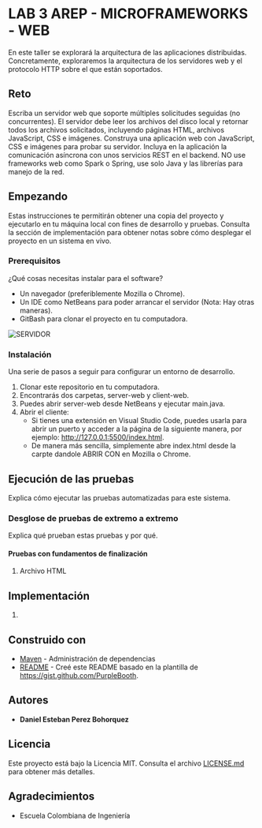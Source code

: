 # LAB 3 AREP - MICROFRAMEWORKS - WEB

En este taller se explorará la arquitectura de las aplicaciones distribuidas. Concretamente, exploraremos la arquitectura de los servidores web y el protocolo HTTP sobre el que están soportados.

## Reto

Escriba un servidor web que soporte múltiples solicitudes seguidas (no concurrentes). El servidor debe leer los archivos del disco local y retornar todos los archivos solicitados, incluyendo páginas HTML, archivos JavaScript, CSS e imágenes. Construya una aplicación web con JavaScript, CSS e imágenes para probar su servidor. Incluya en la aplicación la comunicación asíncrona con unos servicios REST en el backend. NO use frameworks web como Spark o Spring, use solo Java y las librerías para manejo de la red.

## Empezando

Estas instrucciones te permitirán obtener una copia del proyecto y ejecutarlo en tu máquina local con fines de desarrollo y pruebas. Consulta la sección de implementación para obtener notas sobre cómo desplegar el proyecto en un sistema en vivo.

### Prerequisitos

¿Qué cosas necesitas instalar para el software?

- Un navegador (preferiblemente Mozilla o Chrome).
- Un IDE como NetBeans para poder arrancar el servidor (Nota: Hay otras maneras).
- GitBash para clonar el proyecto en tu computadora.

![SERVIDOR](http://tucatalogo.digital/img_cvds/servidor.png)

### Instalación

Una serie de pasos a seguir para configurar un entorno de desarrollo.

1. Clonar este repositorio en tu computadora.
2. Encontrarás dos carpetas, server-web y client-web.
3. Puedes abrir server-web desde NetBeans y ejecutar main.java.
4. Abrir el cliente:
   - Si tienes una extensión en Visual Studio Code, puedes usarla para abrir un puerto y acceder a la página de la siguiente manera, por ejemplo: http://127.0.0.1:5500/index.html.
   - De manera más sencilla, simplemente abre index.html desde la carpte dandole ABRIR CON  en Mozilla o Chrome.

## Ejecución de las pruebas

Explica cómo ejecutar las pruebas automatizadas para este sistema.

### Desglose de pruebas de extremo a extremo

Explica qué prueban estas pruebas y por qué.

#### Pruebas con fundamentos de finalización

1. Archivo HTML



## Implementación

1. 

## Construido con

- [Maven](https://maven.apache.org/) - Administración de dependencias
- [README](https://gist.github.com/PurpleBooth/109311bb0361f32d87a2) - Creé este README basado en la plantilla de https://gist.github.com/PurpleBooth.

## Autores

- **Daniel Esteban Perez Bohorquez**

## Licencia

Este proyecto está bajo la Licencia MIT. Consulta el archivo [LICENSE.md](LICENSE.md) para obtener más detalles.

## Agradecimientos

- Escuela Colombiana de Ingeniería
